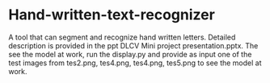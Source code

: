# Hand-written-text-recognizer
A tool that can segment and recognize hand written letters. Detailed description is provided in the ppt DLCV Mini project presentation.pptx.
The see the model at work, run the display.py and provide as input one of the test images from tes2.png, tes4.png, tes4.png, tes5.png to see the model at work.
